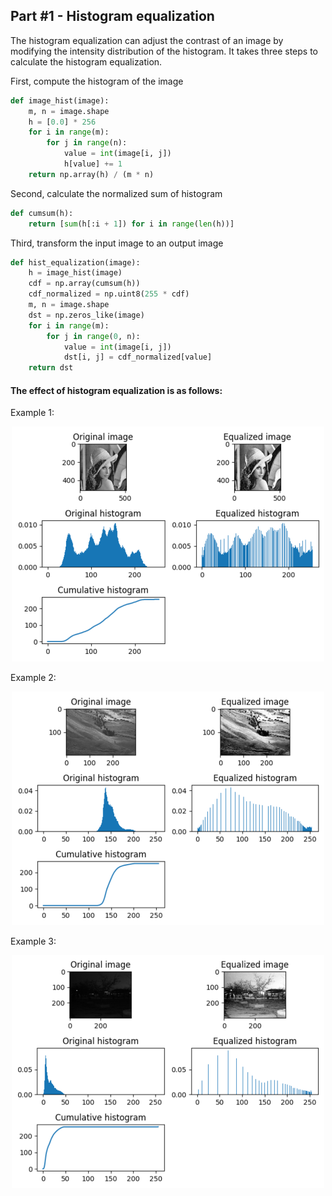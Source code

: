 ## Part #1 - Histogram equalization
 

The histogram equalization can adjust the contrast of an image by modifying the intensity distribution of the histogram. It takes three steps to calculate the histogram equalization.

 First, compute the histogram of the image

```python
def image_hist(image):
    m, n = image.shape
    h = [0.0] * 256
    for i in range(m):
        for j in range(n):
            value = int(image[i, j])
            h[value] += 1
    return np.array(h) / (m * n)
```
  
 Second, calculate the normalized sum of histogram

```python
def cumsum(h):
    return [sum(h[:i + 1]) for i in range(len(h))]
```

 Third, transform the input image to an output image

```python
def hist_equalization(image):
    h = image_hist(image)
    cdf = np.array(cumsum(h))
    cdf_normalized = np.uint8(255 * cdf)
    m, n = image.shape
    dst = np.zeros_like(image)
    for i in range(m):
        for j in range(0, n):
            value = int(image[i, j])
            dst[i, j] = cdf_normalized[value]
    return dst
```

#### The effect of histogram equalization is as follows:

Example 1:

<div align=center><img width="500" src="../../src/histeq_1.png"/></div>

Example 2:

<div align=center><img width="500" src="../../src/histeq_2.png"/></div>

Example 3:

<div align=center><img width="500" src="../../src/histeq_3.png"/></div>

